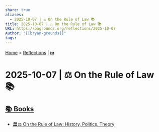 ```yaml
---
share: true
aliases:
  - 2025-10-07 | ⚖️ On the Rule of Law 📚
title: 2025-10-07 | ⚖️ On the Rule of Law 📚
URL: https://bagrounds.org/reflections/2025-10-07
Author: "[[bryan-grounds]]"
tags:
---
```

[Home](../index.md) > [Reflections](./index.md) | [⏮️](./2025-10-06.md)  
# 2025-10-07 | ⚖️ On the Rule of Law 📚  
## [📚 Books](../books/index.md)  
- [🏛️⚖️ On the Rule of Law: History, Politics, Theory](../books/on-the-rule-of-law-history-politics-theory.md)